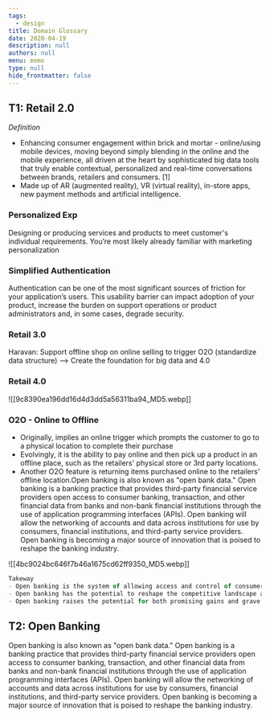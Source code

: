 ```yaml
---
tags: 
  - design
title: Domain Glossary
date: 2020-04-19
description: null
authors: null
menu: memo
type: null
hide_frontmatter: false
---
```


## T1: Retail 2.0
*Definition*

* Enhancing consumer engagement within brick and mortar - online/using mobile devices, moving beyond simply blending in the online and the mobile experience, all driven at the heart by sophisticated big data tools that truly enable contextual, personalized and real-time conversations between brands, retailers and consumers. [1]
* Made up of AR (augmented reality), VR (virtual reality), in-store apps, new payment methods and artificial intelligence.

### Personalized Exp
Designing or producing services and products to meet customer's individual requirements. You’re most likely already familiar with marketing personalization

### Simplified Authentication
Authentication can be one of the most significant sources of friction for your application’s users. This usability barrier can impact adoption of your product, increase the burden on support operations or product administrators and, in some cases, degrade security.

### Retail 3.0
Haravan: Support offline shop on online selling to trigger O2O (standardize data structure) ––> Create the foundation for big data and 4.0

### Retail 4.0
![[9c8390ea196dd16d4d3dd5a56311ba94_MD5.webp]]

### O2O - Online to Offline
* Originally, implies an online trigger which prompts the customer to go to a physical location to complete their purchase
* Evolvingly, it is the ability to pay online and then pick up a product in an offline place, such as the retailers' physical store or 3rd party locations.
* Another O2O feature is returning items purchased online to the retailers' offline location.Open banking is also known as "open bank data." Open banking is a banking practice that provides third-party financial service providers open access to consumer banking, transaction, and other financial data from banks and non-bank financial institutions through the use of application programming interfaces (APIs). Open banking will allow the networking of accounts and data across institutions for use by consumers, financial institutions, and third-party service providers. Open banking is becoming a major source of innovation that is poised to reshape the banking industry.

![[4bc9024bc646f7b46a1675cd62ff9350_MD5.webp]]

```javascript
Takeway
- Open banking is the system of allowing access and control of consumer banking and financial accounts through third-party applications.
- Open banking has the potential to reshape the competitive landscape and consumer experience of the banking industry. 
- Open banking raises the potential for both promising gains and grave risks to consumers as more of their data is shared more widely.
```

## T2: Open Banking
Open banking is also known as "open bank data." Open banking is a banking practice that provides third-party financial service providers open access to consumer banking, transaction, and other financial data from banks and non-bank financial institutions through the use of application programming interfaces (APIs). Open banking will allow the networking of accounts and data across institutions for use by consumers, financial institutions, and third-party service providers.
Open banking is becoming a major source of innovation that is poised to reshape the banking industry.

